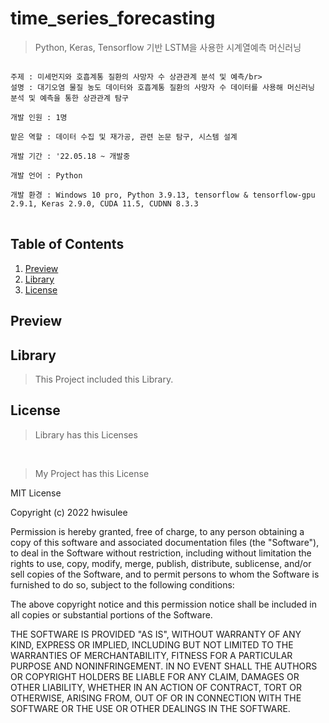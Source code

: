 # time_series_forecasting
>Python, Keras, Tensorflow 기반 LSTM을 사용한 시계열예측 머신러닝

<pre>
<code>
주제 : 미세먼지와 호흡계통 질환의 사망자 수 상관관계 분석 및 예측/br>
설명 : 대기오염 물질 농도 데이터와 호흡계통 질환의 사망자 수 데이터를 사용해 머신러닝 분석 및 예측을 통한 상관관계 탐구</br>
개발 인원 : 1명</br>
맡은 역할 : 데이터 수집 및 재가공, 관련 논문 탐구, 시스템 설계</br>
개발 기간 : '22.05.18 ~ 개발중</br>
개발 언어 : Python</br>
개발 환경 : Windows 10 pro, Python 3.9.13, tensorflow & tensorflow-gpu 2.9.1, Keras 2.9.0, CUDA 11.5, CUDNN 8.3.3
</code>
</pre>

## Table of Contents
1. [Preview](#preview)
2. [Library](#library)
3. [License](#license)

<h2 id="preview">Preview</h2>



<h2 id="library">Library</h2>

>This Project included this Library.



<h2 id="license">License</h2>

>Library has this Licenses



<br>

>My Project has this License

MIT License

Copyright (c) 2022 hwisulee

Permission is hereby granted, free of charge, to any person obtaining a copy
of this software and associated documentation files (the "Software"), to deal
in the Software without restriction, including without limitation the rights
to use, copy, modify, merge, publish, distribute, sublicense, and/or sell
copies of the Software, and to permit persons to whom the Software is
furnished to do so, subject to the following conditions:

The above copyright notice and this permission notice shall be included in all
copies or substantial portions of the Software.

THE SOFTWARE IS PROVIDED "AS IS", WITHOUT WARRANTY OF ANY KIND, EXPRESS OR
IMPLIED, INCLUDING BUT NOT LIMITED TO THE WARRANTIES OF MERCHANTABILITY,
FITNESS FOR A PARTICULAR PURPOSE AND NONINFRINGEMENT. IN NO EVENT SHALL THE
AUTHORS OR COPYRIGHT HOLDERS BE LIABLE FOR ANY CLAIM, DAMAGES OR OTHER
LIABILITY, WHETHER IN AN ACTION OF CONTRACT, TORT OR OTHERWISE, ARISING FROM,
OUT OF OR IN CONNECTION WITH THE SOFTWARE OR THE USE OR OTHER DEALINGS IN THE
SOFTWARE.
